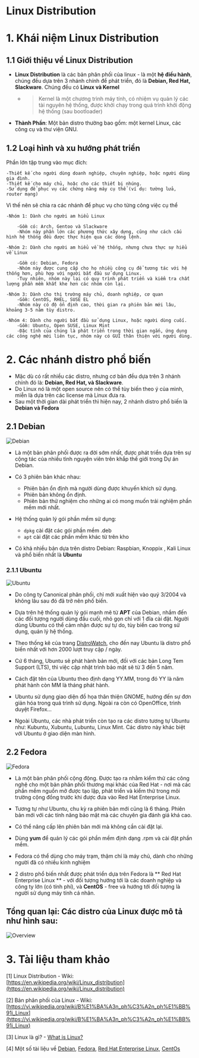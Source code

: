 # Linux Distribution

# 1. Khái niệm Linux Distribution

## 1.1 Giới thiệu về Linux Distribution

- **Linux Distribution** là các bản phân phối của linux - là một **hệ điều hành**, chúng đều dựa trên 3 nhánh chính để phát triển, đó là **Debian, Red Hat, Slackware**. Chúng đều có **Linux và Kernel**

  - > Kernel là một chương trình máy tính, có nhiệm vụ quản lý các tài nguyên hệ thống, được khởi chạy trong quá trình khởi động hệ thống (sau bootloader)

- **Thành Phần**: Một bản distro thường bao gồm: một kernel Linux, các công cụ và thư viện GNU.

## 1.2 Loại hình và xu hướng phát triển

Phần lớn tập trung vào mục đích:

    -Thiết kế cho người dùng doanh nghiệp, chuyên nghiệp, hoặc người dùng gia đình.
    -Thiết kế cho máy chủ, hoặc cho các thiết bị nhúng.
    -Sử dụng để phục vụ các chứng năng máy cụ thể (ví dụ: tường lửa, router mạng)

Vì thế nên sẽ chia ra các nhánh để phục vụ cho từng công việc cụ thể

    -Nhóm 1: Dành cho người am hiểu Linux

        -Gồm có: Arch, Gentoo và Slackware
        -Nhóm này phần lớn các phương thức xây dựng, cũng như cách cấu hình hệ thống đều được thực hiện qua các dòng lệnh.

    -Nhóm 2: Dành cho người am hiểu về hệ thống, nhưng chưa thực sự hiểu về Linux

        -Gồm có: Debian, Fedora
        -Nhóm này được cung cấp cho họ nhiều công cụ để tương tác với hệ thống hơn, phù hợp với người bắt đầu sử dụng Linux.
        -Tuy nhiên, nhóm này lại có quy trình phát triển và kiểm tra chất lượng phần mềm khắt khe hơn các nhóm còn lại.

    -Nhóm 3: Dành cho thị trường máy chủ, doanh nghiệp, cơ quan
        -Gồm: CentOS, RHEL, SUSE EL
        -Nhóm này có độ ổn định cao, thời gian ra phiên bản mới lâu, khoảng 3-5 năm tùy distro.

    -Nhóm 4: Dành cho người bắt đầu sử dụng Linux, hoặc người dùng cuối.
        -Gồm: Ubuntu, Open SUSE, Linux Mint
        -Đặc tính của chúng là phát triển trong thời gian ngắn, ứng dụng các công nghệ mới liên tục, nhóm này có GUI thân thiện với người dùng.

# 2. Các nhánh distro phổ biến

- Mặc dù có rất nhiều các distro, nhưng cơ bản đều dựa trên 3 nhánh chính đó là: **Debian, Red Hat, và Slackware**.
- Do Linux nó là một open source nên có thể tùy biến theo ý của mình, miễn là dựa trên các license mà Linux đưa ra.
- Sau một thời gian dài phát triển thì hiện nay, 2 nhánh distro phổ biến là **Debian và Fedora**

## 2.1 Debian

![Debian](02_linux_distribution_image/debian.png)

- Là một bản phân phối được ra đời sớm nhất, được phát triển dựa trên sự cộng tác của nhiều tình nguyện viên trên khắp thế giới trong Dự án Debian.

- Có 3 phiên bản khác nhau:

  - Phiên bản ổn định mà người dùng được khuyến khích sử dụng.
  - Phiên bản không ổn định.
  - Phiên bản thử nghiệm cho những ai có mong muốn trải nghiệm phần mềm mới nhất.

- Hệ thống quản lý gói phần mềm sử dụng:

  - `dpkg` cài đặt các gói phần mềm .deb
  - `apt` cài đặt các phần mềm khác từ trên kho

- Có khả nhiều bản dựa trên distro Debian: Raspbian, Knoppix , Kali Linux và phổ biến nhất là **Ubuntu**

### 2.1.1 Ubuntu

![Ubuntu](02_linux_distribution_image/ubuntu.png)

- Do công ty Canonical phân phối, chỉ mới xuất hiện vào quý 3/2004 và không lâu sau đó đã trở nên phố biến.

- Dựa trên hệ thống quản lý gói mạnh mẽ từ **APT** của Debian, nhắm đến các đối tượng người dùng đầu cuối, nhỏ gọn chỉ với 1 đĩa cài đặt. Người dùng Ubuntu có thể cảm nhận được sự tự do, tùy biến cao trong sử dụng, quản lý hệ thống.

- Theo thống kê của trang [DistroWatch](https://distrowatch.com/), cho đến nay Ubuntu là distro phổ biến nhất với hơn 2000 lượt truy cập / ngày.

- Cứ 6 tháng, Ubuntu sẽ phát hành bản mới, đối với các bản Long Tem Support (LTS), thì việc cập nhật trình bảo mật sẽ từ 3 đến 5 năm.

- Cách đặt tên của Ubuntu theo định dạng YY.MM, trong đó YY là năm phát hành còn MM là tháng phát hành.

- Ubuntu sử dụng giao diện đồ họa thân thiện GNOME, hướng đến sự đơn giản hóa trong quá trình sử dụng. Ngoài ra còn có OpenOffice, trình duyệt Firefox...

- Ngoài Ubuntu, các nhà phát triển còn tạo ra các distro tương tự Ubuntu như: Kubuntu, Xubuntu, Lubuntu, Linux Mint. Các distro này khác biệt với Ubuntu ở giao diện màn hình.

## 2.2 Fedora

![Fedora](02_linux_distribution_image/fedora.png)

- Là một bản phân phối cộng động. Được tạo ra nhằm kiểm thử các công nghệ cho một bản phân phối thương mại khác của Red Hat - nơi mà các phần mềm nguồn mở được tạo lập, phát triển và kiểm thử trong môi trường cộng đồng trước khi được đưa vào Red Hat Enterprise Linux.

- Tương tự như Ubuntu, chu kỳ ra phiên bản mới cũng là 6 tháng. Phiên bản mới với các tính năng bảo mật mà các chuyên gia đánh giá khá cao.

- Có thể nâng cấp lên phiên bản mới mà không cần cài đặt lại.

- Dùng **yum** để quản lý các gói phần mềm định dạng .rpm và cài đặt phần mềm.

- Fedora có thể dùng cho máy trạm, thậm chí là máy chủ, dành cho những người đã có nhiều kinh nghiệm

- 2 distro phổ biến nhất được phát triển dựa trên Fedora là ** Red Hat Enterprise Linux ** - với đối tượng hướng tới là các doanh nghiệp và công ty lớn (có tính phí), và **CentOS** - free và hướng tới đối tượng là người sử dụng máy tính cá nhân.

## Tổng quan lại: Các distro của Linux được mô tả như hình sau:

![Overview](02_linux_distribution_image/overview.png)

# 3. Tài liệu tham khảo

[1] Linux Distribution - Wiki: [https://en.wikipedia.org/wiki/Linux_distribution](https://en.wikipedia.org/wiki/Linux_distribution)

[2] Bản phân phối của Linux - Wiki: [https://vi.wikipedia.org/wiki/B%E1%BA%A3n_ph%C3%A2n_ph%E1%BB%91i_Linux](https://vi.wikipedia.org/wiki/B%E1%BA%A3n_ph%C3%A2n_ph%E1%BB%91i_Linux)

[3] Linux là gì? - [What is Linux?](https://vi.wikipedia.org/wiki/B%E1%BA%A3n_ph%C3%A2n_ph%E1%BB%91i_Linux)

[4] Một số tài liệu về [Debian](https://vi.wikipedia.org/wiki/Debian), [Fedora](https://vi.wikipedia.org/wiki/Fedora), [Red Hat Enterprise Linux](https://en.wikipedia.org/wiki/Red_Hat_Enterprise_Linux), [CentOs](https://www.centos.org/about/)
